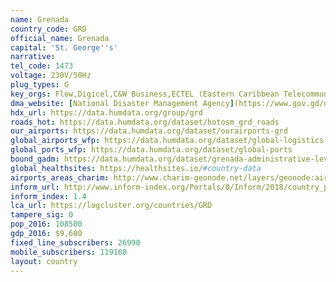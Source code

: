 ```yaml
---
name: Grenada
country_code: GRD
official_name: Grenada
capital: 'St. George''s'
narrative:
tel_code: 1473
voltage: 230V/50Hz
plug_types: G
key_orgs: Flow,Digicel,C&W Business,ECTEL (Eastern Caribbean Telecommunications Authority),National Telecommunications Regulatory Commission of Grenada,CARCIP,Grenada Internet Exchange
dma_website: [National Disaster Management Agency](https://www.gov.gd/departments/nadma.html)
hdx_url: https://data.humdata.org/group/grd
roads_hot: https://data.humdata.org/dataset/hotosm_grd_roads
our_airports: https://data.humdata.org/dataset/ourairports-grd
global_airports_wfp: https://data.humdata.org/dataset/global-logistics
global_ports_wfp: https://data.humdata.org/dataset/global-ports
bound_gadm: https://data.humdata.org/dataset/grenada-administrative-level-0-nation-and-1-parish-boundaries
global_healthsites: https://healthsites.io/#country-data
airports_areas_charim: http://www.charim-geonode.net/layers/geonode:airports
inform_url: http://www.inform-index.org/Portals/0/Inform/2018/country_profiles/GRD.pdf
inform_index: 1.4
lca_url: https://logcluster.org/countries/GRD
tampere_sig: 0
pop_2016: 108500
gdp_2016: $9,600
fixed_line_subscribers: 26990
mobile_subscribers: 119160
layout: country
---
```

